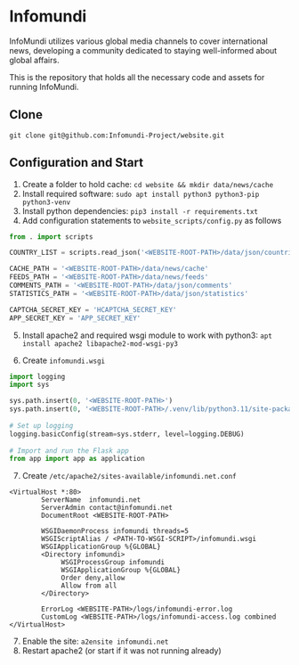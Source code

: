 # Infomundi
InfoMundi utilizes various global media channels to cover international news, developing a community dedicated to staying well-informed about global affairs.

This is the repository that holds all the necessary code and assets for running InfoMundi.

## Clone
`git clone git@github.com:Infomundi-Project/website.git`

## Configuration and Start
1. Create a folder to hold cache: `cd website && mkdir data/news/cache`
2. Install required software: `sudo apt install python3 python3-pip python3-venv`
3. Install python dependencies: `pip3 install -r requirements.txt`
4. Add configuration statements to `website_scripts/config.py` as follows

```python
from . import scripts

COUNTRY_LIST = scripts.read_json('<WEBSITE-ROOT-PATH>/data/json/countries')

CACHE_PATH = '<WEBSITE-ROOT-PATH>/data/news/cache'
FEEDS_PATH = '<WEBSITE-ROOT-PATH>/data/news/feeds'
COMMENTS_PATH = '<WEBSITE-ROOT-PATH>/data/json/comments'
STATISTICS_PATH = '<WEBSITE-ROOT-PATH>/data/json/statistics'

CAPTCHA_SECRET_KEY = 'HCAPTCHA_SECRET_KEY'
APP_SECRET_KEY = 'APP_SECRET_KEY'
```

5. Install apache2 and required wsgi module to work with python3: `apt install apache2 libapache2-mod-wsgi-py3`

6. Create `infomundi.wsgi`

```python
import logging
import sys

sys.path.insert(0, '<WEBSITE-ROOT-PATH>')
sys.path.insert(0, '<WEBSITE-ROOT-PATH>/.venv/lib/python3.11/site-packages/')
 
# Set up logging
logging.basicConfig(stream=sys.stderr, level=logging.DEBUG)
 
# Import and run the Flask app
from app import app as application
```

7. Create `/etc/apache2/sites-available/infomundi.net.conf`

```
<VirtualHost *:80>
        ServerName  infomundi.net
        ServerAdmin contact@infomundi.net
        DocumentRoot <WEBSITE-ROOT-PATH>
 
        WSGIDaemonProcess infomundi threads=5
        WSGIScriptAlias / <PATH-TO-WSGI-SCRIPT>/infomundi.wsgi
        WSGIApplicationGroup %{GLOBAL}
        <Directory infomundi>
             WSGIProcessGroup infomundi
             WSGIApplicationGroup %{GLOBAL}
             Order deny,allow
             Allow from all
        </Directory>
 
        ErrorLog <WEBSITE-PATH>/logs/infomundi-error.log
        CustomLog <WEBSITE-PATH>/logs/infomundi-access.log combined
</VirtualHost>
```

7. Enable the site: `a2ensite infomundi.net`
8. Restart apache2 (or start if it was not running already)